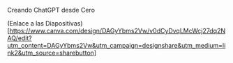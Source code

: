 Creando ChatGPT desde Cero

(Enlace a las Diapositivas) [https://www.canva.com/design/DAGyYbms2Vw/v0dCyDvqLMcWcj27dq2NAQ/edit?utm_content=DAGyYbms2Vw&utm_campaign=designshare&utm_medium=link2&utm_source=sharebutton]
